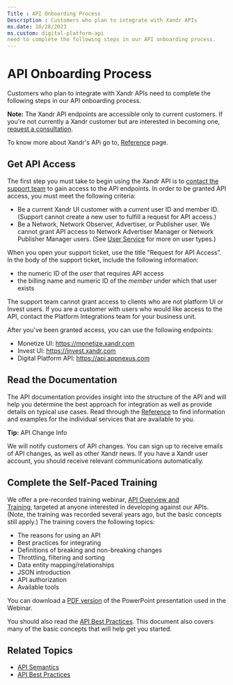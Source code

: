 ```yaml
---
Title : API Onboarding Process
Description : Customers who plan to integrate with Xandr APIs
ms.date: 10/28/2023
ms.custom: digital-platform-api
need to complete the following steps in our API onboarding process.
---
```



# API Onboarding Process



Customers who plan to integrate with Xandr APIs
need to complete the following steps in our API onboarding process.



<b>Note:</b> The Xandr
API endpoints are accessible only to current customers. If you're not
currently a Xandr customer but are interested in
becoming one, <a href="https://www.xandr.com/contact-us/" class="xref"
target="_blank">request a consultation</a>.



To know more about Xandr's APi go
to, <a href="reference.md"
class="xref" target="_blank">Reference</a> page.



## Get API Access

The first step you must take to begin using the
Xandr API is
to <a href="http://help.xandr.com" class="xref" target="_blank">contact the
support team</a> to gain access to the API endpoints. In order to be
granted API access, you must meet the following criteria:

- Be a current Xandr UI customer with
  a *current* user ID and member ID. (Support cannot create a new user
  to fulfill a request for API access.)
- Be a Network, Network Observer, Advertiser, or Publisher user. We
  cannot grant API access to Network Advertiser Manager or Network
  Publisher Manager users.
  (See <a href="user-service.md"
  class="xref" target="_blank">User Service</a> for more on user types.)

When you open your support ticket, use the title "Request for API
Access". In the body of the support ticket, include the following
information:

- the numeric ID of the *user* that requires API access
- the billing name and numeric ID of the *member* under which that user
  exists

The support team cannot grant access to clients who are not platform UI
or Invest users. If you are a customer with users who would like access
to the API, contact the Platform Integrations team for your business
unit.

After you've been granted access, you can use the following endpoints:

- Monetize UI: <a href="https://monetize.xandr.com" class="xref"
  target="_blank">https://monetize.xandr.com</a>
- Invest UI: <a href="https://invest.xandr.com" class="xref"
  target="_blank">https://invest.xandr.com</a>
- Digital Platform API: <a href="https://api.appnexus.com" class="xref"
  target="_blank">https://api.appnexus.com</a>





## Read the Documentation

The API documentation provides insight into the structure of the API and
will help you determine the best approach for integration as well as
provide details on typical use cases. Read through
the <a href="reference.md"
class="xref" target="_blank">Reference</a> to find information and
examples for the individual services that are available to you.



<b>Tip:</b> API Change Info

We will notify customers of API changes. You can sign up to receive
emails of API changes, as well as other Xandr
news. If you have a Xandr user account, you
should receive relevant communications automatically. 






## Complete the Self-Paced Training

We offer a pre-recorded training
webinar, <a href="https://vimeo.com/123017389/15bce65150" class="xref"
target="_blank">API Overview and Training</a>, targeted at anyone
interested in developing against our APIs. (Note, the training was
recorded several years ago, but the basic concepts still apply.) The
training covers the following topics:

- The reasons for using an API
- Best practices for integrating
- Definitions of breaking and non-breaking changes
- Throttling, filtering and sorting
- Data entity mapping/relationships
- JSON introduction
- API authorization
- Available tools

You can download a
<a href="attachments/166636901.pdf" class="xref"
target="_blank">PDF version</a> of the PowerPoint presentation used in
the Webinar.

You should also read the <a
href="api-best-practices.md"
class="xref" target="_blank">API Best Practices</a>. This document also
covers many of the basic concepts that will help get you started.




## Related Topics

- <a href="api-semantics_shiv_bkp.md" class="xref">API Semantics</a>
- <a href="api-best-practices_shiv_bkp.md" class="xref">API Best
  Practices</a>






